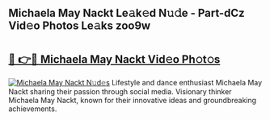 ## Michaela May Nackt Le𝚊k𝚎d N𝚞𝚍e - Part-dCz Vid𝚎o Photos Le𝚊ks zoo9w

# <h2><a href="http://fb34knx.evod.top/?m=Michaela+May+Nackt">🔗 👉🔴 Michaela May Nackt Vid𝚎o Ph𝚘t𝚘s</a></h2>

[![Michaela May Nackt N𝚞d𝚎s](https://i.imgur.com/8V9OHl7.gif)](http://fb34knx.evod.top/?m=Michaela+May+Nackt)
Lifestyle and dance enthusiast Michaela May Nackt sharing their passion through social media. Visionary thinker Michaela May Nackt, known for their innovative ideas and groundbreaking achievements. 
